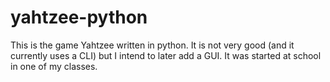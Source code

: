 # yahtzee-python
This is the game Yahtzee written in python. It is not very good (and it currently uses a CLI) but I intend to later add a GUI. It was started at school in one of my classes.
